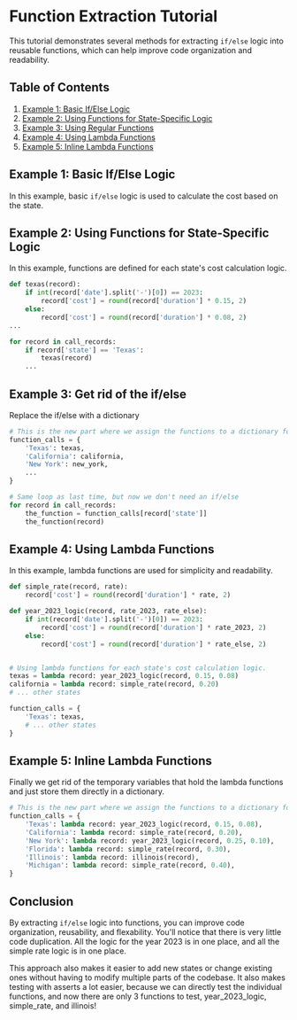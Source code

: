 # Function Extraction Tutorial

This tutorial demonstrates several methods for extracting `if/else` logic into reusable functions, which can help improve code organization and readability.

## Table of Contents
1. [Example 1: Basic If/Else Logic](#example-1-basic-if-else-logic)
2. [Example 2: Using Functions for State-Specific Logic](#example-2-using-functions-for-state-specific-logic)
3. [Example 3: Using Regular Functions](#example-3-using-regular-functions)
4. [Example 4: Using Lambda Functions](#example-4-using-lambda-functions)
5. [Example 5: Inline Lambda Functions](#example-5-inline-lambda-functions)

## Example 1: Basic If/Else Logic

In this example, basic `if/else` logic is used to calculate the cost based on the state.

## Example 2: Using Functions for State-Specific Logic

In this example, functions are defined for each state's cost calculation logic.

```python
def texas(record):
    if int(record['date'].split('-')[0]) == 2023:
        record['cost'] = round(record['duration'] * 0.15, 2)
    else:
        record['cost'] = round(record['duration'] * 0.08, 2)
...

for record in call_records:
    if record['state'] == 'Texas':
        texas(record)
    ...

```

## Example 3: Get rid of the if/else

Replace the if/else with a dictionary

```python
# This is the new part where we assign the functions to a dictionary for fast lookup
function_calls = {
    'Texas': texas,
    'California': california,
    'New York': new_york,
    ...
}

# Same loop as last time, but now we don't need an if/else
for record in call_records:
    the_function = function_calls[record['state']]
    the_function(record)

```

## Example 4: Using Lambda Functions

In this example, lambda functions are used for simplicity and readability.

```python
def simple_rate(record, rate):
    record['cost'] = round(record['duration'] * rate, 2)

def year_2023_logic(record, rate_2023, rate_else):
    if int(record['date'].split('-')[0]) == 2023:
        record['cost'] = round(record['duration'] * rate_2023, 2)
    else:
        record['cost'] = round(record['duration'] * rate_else, 2)


# Using lambda functions for each state's cost calculation logic.
texas = lambda record: year_2023_logic(record, 0.15, 0.08)
california = lambda record: simple_rate(record, 0.20)
# ... other states

function_calls = {
    'Texas': texas,
    # ... other states
}
```

## Example 5: Inline Lambda Functions

Finally we get rid of the temporary variables that hold the lambda functions and just store them directly in a dictionary.

```python
# This is the new part where we assign the functions to a dictionary for fast lookup
function_calls = {
    'Texas': lambda record: year_2023_logic(record, 0.15, 0.08),
    'California': lambda record: simple_rate(record, 0.20),
    'New York': lambda record: year_2023_logic(record, 0.25, 0.10),
    'Florida': lambda record: simple_rate(record, 0.30),
    'Illinois': lambda record: illinois(record),
    'Michigan': lambda record: simple_rate(record, 0.40),
}
```

## Conclusion

By extracting `if/else` logic into functions, you can improve code organization, reusability, and flexability.
You'll notice that there is very little code duplication.  All the logic for the year 2023 is in one place,
and all the simple rate logic is in one place.

This approach also makes it easier to add new states or change existing ones without having to modify multiple parts of the codebase.
It also makes testing with asserts a lot easier, because we can directly test the individual functions,
and now there are only 3 functions to test, year_2023_logic, simple_rate, and illinois!